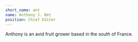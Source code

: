```yaml
---
short_name: ant
name: Anthony J. Bet
position: Chief Editor
---
```

Anthony is an avid fruit grower based in the south of France.
